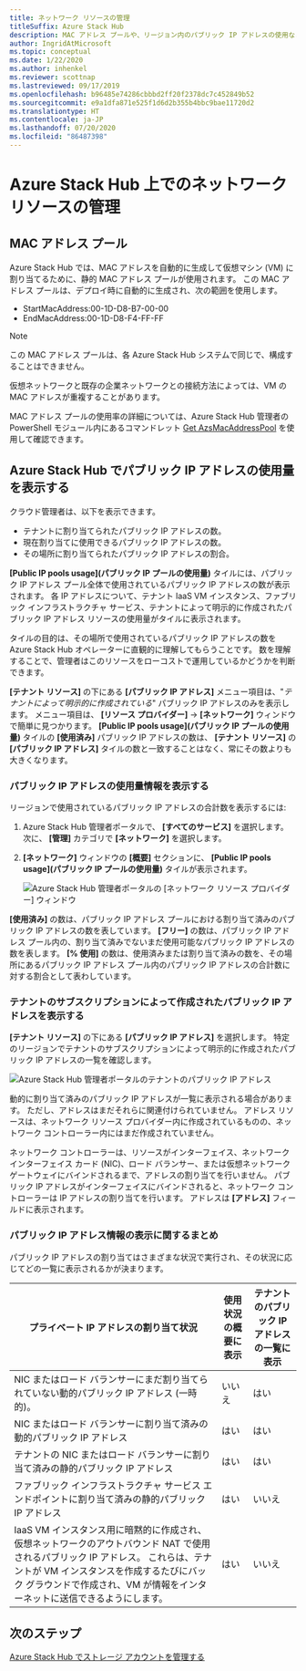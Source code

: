 ```yaml
---
title: ネットワーク リソースの管理
titleSuffix: Azure Stack Hub
description: MAC アドレス プールや、リージョン内のパブリック IP アドレスの使用など、ネットワーク リソースを管理する方法について説明します。
author: IngridAtMicrosoft
ms.topic: conceptual
ms.date: 1/22/2020
ms.author: inhenkel
ms.reviewer: scottnap
ms.lastreviewed: 09/17/2019
ms.openlocfilehash: b96485e74286cbbbd2ff20f2378dc7c452849b52
ms.sourcegitcommit: e9a1dfa871e525f1d6d2b355b4bbc9bae11720d2
ms.translationtype: HT
ms.contentlocale: ja-JP
ms.lasthandoff: 07/20/2020
ms.locfileid: "86487398"
---
```

# <a name="manage-network-resources-in-azure-stack-hub"></a>Azure Stack Hub 上でのネットワーク リソースの管理

## <a name="mac-address-pool"></a>MAC アドレス プール

Azure Stack Hub では、MAC アドレスを自動的に生成して仮想マシン (VM) に割り当てるために、静的 MAC アドレス プールが使用されます。 この MAC アドレス プールは、デプロイ時に自動的に生成され、次の範囲を使用します。

- StartMacAddress:00-1D-D8-B7-00-00
- EndMacAddress:00-1D-D8-F4-FF-FF

> [!Note]  
> この MAC アドレス プールは、各 Azure Stack Hub システムで同じで、構成することはできません。

仮想ネットワークと既存の企業ネットワークとの接続方法によっては、VM の MAC アドレスが重複することがあります。

MAC アドレス プールの使用率の詳細については、Azure Stack Hub 管理者の PowerShell モジュール内にあるコマンドレット [Get AzsMacAddressPool](/powershell/module/azs.fabric.admin/get-azsmacaddresspool) を使用して確認できます。

## <a name="view-public-ip-address-consumption-in-azure-stack-hub"></a>Azure Stack Hub でパブリック IP アドレスの使用量を表示する

クラウド管理者は、以下を表示できます。
 - テナントに割り当てられたパブリック IP アドレスの数。
 - 現在割り当てに使用できるパブリック IP アドレスの数。
 - その場所に割り当てられたパブリック IP アドレスの割合。

**[Public IP pools usage]\(パブリック IP プールの使用量\)** タイルには、パブリック IP アドレス プール全体で使用されているパブリック IP アドレスの数が表示されます。 各 IP アドレスについて、テナント IaaS VM インスタンス、ファブリック インフラストラクチャ サービス、テナントによって明示的に作成されたパブリック IP アドレス リソースの使用量がタイルに表示されます。

タイルの目的は、その場所で使用されているパブリック IP アドレスの数を Azure Stack Hub オペレーターに直観的に理解してもらうことです。 数を理解することで、管理者はこのリソースをローコストで運用しているかどうかを判断できます。

**[テナント リソース]** の下にある **[パブリック IP アドレス]** メニュー項目は、"*テナントによって明示的に作成されている*" パブリック IP アドレスのみを表示します。 メニュー項目は、 **[リソース プロバイダー]**  ->  **[ネットワーク]** ウィンドウで簡単に見つかります。 **[Public IP pools usage]\(パブリック IP プールの使用量\)** タイルの **[使用済み]** パブリック IP アドレスの数は、 **[テナント リソース]** の **[パブリック IP アドレス]** タイルの数と一致することはなく、常にその数よりも大きくなります。

### <a name="view-the-public-ip-address-usage-information"></a>パブリック IP アドレスの使用量情報を表示する

リージョンで使用されているパブリック IP アドレスの合計数を表示するには:

1. Azure Stack Hub 管理者ポータルで、 **[すべてのサービス]** を選択します。 次に、 **[管理]** カテゴリで **[ネットワーク]** を選択します。
1. **[ネットワーク]** ウィンドウの **[概要]** セクションに、 **[Public IP pools usage]\(パブリック IP プールの使用量\)** タイルが表示されます。

    ![Azure Stack Hub 管理者ポータルの [ネットワーク リソース プロバイダー] ウィンドウ](media/azure-stack-viewing-public-ip-address-consumption/ip-address-consumption-01.png)

**[使用済み]** の数は、パブリック IP アドレス プールにおける割り当て済みのパブリック IP アドレスの数を表しています。 **[フリー]** の数は、パブリック IP アドレス プール内の、割り当て済みでないまだ使用可能なパブリック IP アドレスの数を表します。 **[% 使用]** の数は、使用済みまたは割り当て済みの数を、その場所にあるパブリック IP アドレス プール内のパブリック IP アドレスの合計数に対する割合として表わしています。

### <a name="view-the-public-ip-addresses-that-were-created-by-tenant-subscriptions"></a>テナントのサブスクリプションによって作成されたパブリック IP アドレスを表示する

**[テナント リソース]** の下にある **[パブリック IP アドレス]** を選択します。 特定のリージョンでテナントのサブスクリプションによって明示的に作成されたパブリック IP アドレスの一覧を確認します。

![Azure Stack Hub 管理者ポータルのテナントのパブリック IP アドレス](media/azure-stack-viewing-public-ip-address-consumption/ip-address-consumption-02.png)

動的に割り当て済みのパブリック IP アドレスが一覧に表示される場合があります。 ただし、アドレスはまだそれらに関連付けられていません。 アドレス リソースは、ネットワーク リソース プロバイダー内に作成されているものの、ネットワーク コントローラー内にはまだ作成されていません。

ネットワーク コントローラーは、リソースがインターフェイス、ネットワーク インターフェイス カード (NIC)、ロード バランサー、または仮想ネットワーク ゲートウェイにバインドされるまで、アドレスの割り当てを行いません。 パブリック IP アドレスがインターフェイスにバインドされると、ネットワーク コントローラーは IP アドレスの割り当てを行います。 アドレスは **[アドレス]** フィールドに表示されます。

### <a name="view-the-public-ip-address-information-summary-table"></a>パブリック IP アドレス情報の表示に関するまとめ

パブリック IP アドレスの割り当てはさまざまな状況で実行され、その状況に応じてどの一覧に表示されるかが決まります。

| **プライベート IP アドレスの割り当て状況** | **使用状況の概要に表示** | **テナントのパブリック IP アドレスの一覧に表示** |
| --- | --- | --- |
| NIC またはロード バランサーにまだ割り当てられていない動的パブリック IP アドレス (一時的)。 |いいえ |はい |
| NIC またはロード バランサーに割り当て済みの動的パブリック IP アドレス |はい |はい |
| テナントの NIC またはロード バランサーに割り当て済みの静的パブリック IP アドレス |はい |はい |
| ファブリック インフラストラクチャ サービス エンドポイントに割り当て済みの静的パブリック IP アドレス |はい |いいえ |
| IaaS VM インスタンス用に暗黙的に作成され、仮想ネットワークのアウトバウンド NAT で使用されるパブリック IP アドレス。 これらは、テナントが VM インスタンスを作成するたびにバック グラウンドで作成され、VM が情報をインターネットに送信できるようにします。 |はい |いいえ |

## <a name="next-steps"></a>次のステップ

[Azure Stack Hub でストレージ アカウントを管理する](azure-stack-manage-storage-accounts.md)
